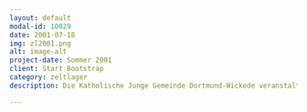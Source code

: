 ```yaml
---
layout: default
modal-id: 10029
date: 2001-07-18
img: zl2001.png
alt: image-alt
project-date: Sommer 2001
client: Start Bootstrap
category: zeltlager
description: Die Katholische Junge Gemeinde Dortmund-Wickede veranstaltet wie schon seit vielen Jahren auch in diesem Jahr in den Sommerferien wieder ein Zeltlager für Jungen und Mädchen im Alter von 9-13 Jahren. - Zeitraum ist der 7.7.2001 - 21.7.2001 - Es können ca. 50 Kinder mitfahren; diese werden von einem Team von erfahrenen Mitarbeiter der KJG betreut. Der Zeltplatz liegt bei Rödental, in der Nähe der Stadt Coburg in Franken (Nordbayern). Auf dem Zeltplatz steht uns ein festes Haus als Materiallager und als Arbeitsraum für Kleingruppen sowie ein Gebäude mit sanitären Anlagen zur Verfügung. Die Kinder schlafen in Zelten zu 5 bis 7 Personen. Mahlzeiten und Gemeinschaftsprogramm finden in einem Großgruppenzelt statt. Frühstück und Abendessen bereiten wir mit der Hilfe der Kinder selber zu. Das Mittagessen wird von einer Küche oder einer Gaststätte geliefert. Vormittags, nachmittags und am frühen Abend haben wir Zeit gemeinsam zu basteln, spielen, singen, Sport zu treiben, kreative Dinge auszuprobieren, die Gegend erkunden, Geländespiele zu machen, Theater zu spielen, ...

---
```

